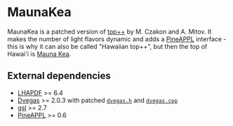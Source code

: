 # MaunaKea

MaunaKea is a patched version of [top++](https://www.precision.hep.phy.cam.ac.uk/top-plus-plus/) by
M. Czakon and A. Mitov. It makes the number of light flavors dynamic and adds a
[PineAPPL](https://github.com/NNPDF/pineappl) interface - this is why it can also be called
"Hawaiian top++", but then the top of Hawai'i is [Mauna Kea](https://en.wikipedia.org/wiki/Mauna_Kea).

## External dependencies
- [LHAPDF](https://lhapdf.hepforge.org/) >= 6.4
- [Dvegas](https://dvegas.hepforge.org/) >= 2.0.3 with patched [`dvegas.h`](https://github.com/felixhekhorn/LeProHQ/blob/main/Patches/dvegas.h.patch) and [`dvegas.cpp`](https://github.com/felixhekhorn/LeProHQ/blob/main/Patches/dvegas.cpp.patch)
- [gsl](https://www.gnu.org/software/gsl/) >= 2.7
- [PineAPPL](https://github.com/NNPDF/pineappl) >= 0.6
